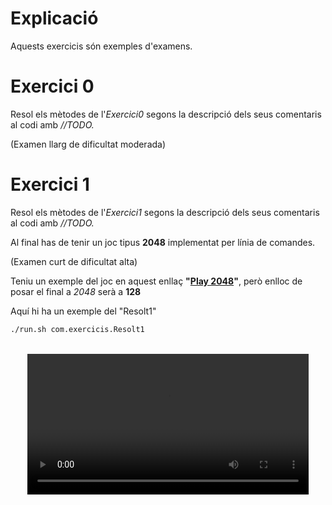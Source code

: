 
# Explicació

Aquests exercicis són exemples d'examens.

# Exercici 0

Resol els mètodes de l'*Exercici0* segons la descripció dels seus comentaris al codi amb *//TODO.*

(Examen llarg de dificultat moderada)

# Exercici 1

Resol els mètodes de l'*Exercici1* segons la descripció dels seus comentaris al codi amb *//TODO.* 

Al final has de tenir un joc tipus **2048** implementat per línia de comandes.

(Examen curt de dificultat alta)

Teniu un exemple del joc en aquest enllaç **"[Play 2048](https://play2048.co)"**, però enlloc de posar el final a *2048* serà a **128**

Aquí hi ha un exemple del "Resolt1"

```bash
./run.sh com.exercicis.Resolt1
```

<br/>
<center>
<video width="100%" style="max-width:450px;" controls allowfullscreen>
  <source src="./Exercici1.mov" type="video/mp4">
</video>
</center>
<br/>